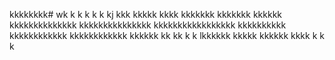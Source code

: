 kkkkkkkk# wk
k
k
k
k
k
kj
kkk
kkkkk
kkkk
kkkkkkk
kkkkkkk
kkkkkk
kkkkkkkkkkkkkk
kkkkkkkkkkkkkkk
kkkkkkkkkkkkkkkkk
kkkkkkkkkk
kkkkkkkkkkkk
kkkkkkkkkkkk
kkkkkk
kk
kk
k
k
lkkkkkk
kkkkk
kkkkkk
kkkk
k
k
k
